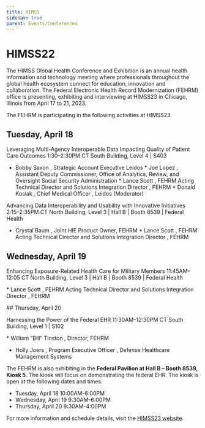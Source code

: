 ```yaml
---
title: HIMSS
sidenav: true
parent: Events/Conferences
---
```

# HIMSS22

The HIMSS Global Health Conference and Exhibition is an annual health information and technology meeting where professionals throughout the global health ecosystem connect for education, innovation and collaboration. The Federal Electronic Health Record Modernization (FEHRM) office is presenting, exhibiting and interviewing at HIMSS23 in Chicago, Illinois from April 17 to 21, 2023.

The FEHRM is participating in the following activities at HIMSS23.

## Tuesday, April 18

Leveraging Multi-Agency Interoperable Data Impacting Quality of Patient Care Outcomes
1:30–2:30PM CT
South Building, Level 4 | S403  

* Bobby Saxon, Strategic Account Executive Leidos
*﻿ Joe Lopez, Assistant Deputy Commissioner, Office of Analytics, Review, and Oversight
Social Security Administration
*﻿ Lance Scott, FEHRM Acting Technical Director and Solutions Integration Director, FEHRM
*﻿ Donald Kosiak, Chief Medical Officer, Leidos (Moderator)

Advancing Data Interoperability and Usability with Innovative Initiatives
2﻿:15–2:35PM CT
N﻿orth Building, Level 3 | Hall B | Booth 8539 | Federal Health 


* Crystal Baum, Joint HIE Product Owner, FEHRM
*﻿ Lance Scott, FEHRM Acting Technical Director and Solutions Integration Director, FEHRM

## Wednesday, April 19

Enhancing Exposure-Related Health Care for Military Members
1﻿1:45AM–12:05 CT
N﻿orth Building, Level 3 | Hall B | Booth 8539 | Federal Health

*﻿ Lance Scott, FEHRM Acting Technical Director and Solutions Integration Director, FEHRM

#﻿# Thursday, April 20

Harnessing the Power of the Federal EHR
1﻿1:30AM–12:30PM CT
S﻿outh Building, Level 1 | S102

*﻿ William “Bill” Tinston, Director, FEHRM
* Holly Joers, Program Executive Officer, Defense Healthcare Management Systems  

The FEHRM is also exhibiting in the **Federal Pavilion at Hall B – Booth 8539, Kiosk 5**. The kiosk will focus on demonstrating the federal EHR. The kiosk is open at the following dates and times.

* Tuesday, April 18 10:00AM-6:00PM
* Wednesday, April 19 9:30AM-6:00PM
* Thursday, April 20 9:30AM-4:00PM

For more information and schedule details, visit the [HIMSS23 website](https://www.himss.org/global-conference).